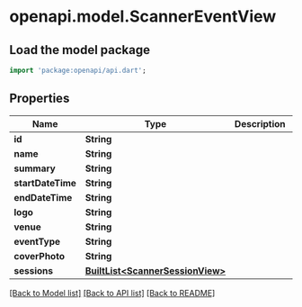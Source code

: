 # openapi.model.ScannerEventView

## Load the model package
```dart
import 'package:openapi/api.dart';
```

## Properties
Name | Type | Description | Notes
------------ | ------------- | ------------- | -------------
**id** | **String** |  | [optional] 
**name** | **String** |  | [optional] 
**summary** | **String** |  | [optional] 
**startDateTime** | **String** |  | [optional] 
**endDateTime** | **String** |  | [optional] 
**logo** | **String** |  | [optional] 
**venue** | **String** |  | [optional] 
**eventType** | **String** |  | [optional] 
**coverPhoto** | **String** |  | [optional] 
**sessions** | [**BuiltList&lt;ScannerSessionView&gt;**](ScannerSessionView.md) |  | [optional] 

[[Back to Model list]](../README.md#documentation-for-models) [[Back to API list]](../README.md#documentation-for-api-endpoints) [[Back to README]](../README.md)


